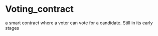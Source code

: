 # Voting_contract
a smart contract where a voter can vote for a candidate. Still in its early stages
